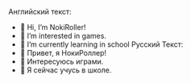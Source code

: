 Английский текст:
- 👋 Hi, I’m NokiRoller!
- 👀 I’m interested in games.
- 🌱 I’m currently learning in school
Русский Текст:
- 👋 Привет, я НокиРоллер!
- 👀 Интересуюсь играми.
- 🌱 Я сейчас учусь в школе.
